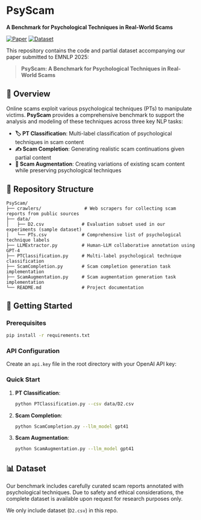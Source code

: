 # PsyScam

**A Benchmark for Psychological Techniques in Real-World Scams**

[![Paper](https://img.shields.io/badge/Paper-arXiv-red.svg)](https://arxiv.org/abs/2505.15017)
[![Dataset](https://img.shields.io/badge/Dataset-Available%20on%20Request-blue.svg)](#dataset-access)

This repository contains the code and partial dataset accompanying our paper submitted to EMNLP 2025:

> **PsyScam: A Benchmark for Psychological Techniques in Real-World Scams**

## 🎯 Overview

Online scams exploit various psychological techniques (PTs) to manipulate victims. **PsyScam** provides a comprehensive benchmark to support the analysis and modeling of these techniques across three key NLP tasks:

- **🏷️ PT Classification**: Multi-label classification of psychological techniques in scam content
- **✍️ Scam Completion**: Generating realistic scam continuations given partial content
- **🔄 Scam Augmentation**: Creating variations of existing scam content while preserving psychological techniques

## 📁 Repository Structure

```
PsyScam/
├── crawlers/                # Web scrapers for collecting scam reports from public sources
├── data/
│   ├── D2.csv              # Evaluation subset used in our experiments (sample dataset)
│   └── PTs.csv             # Comprehensive list of psychological technique labels
├── LLMExtractor.py         # Human-LLM collaborative annotation using GPT-4
├── PTClassification.py     # Multi-label psychological technique classification
├── ScamCompletion.py       # Scam completion generation task implementation
├── ScamAugmentation.py     # Scam augmentation generation task implementation
└── README.md               # Project documentation
```

## 🚀 Getting Started

### Prerequisites

```bash
pip install -r requirements.txt
```

### API Configuration
Create an `api.key` file in the root directory with your OpenAI API key:

### Quick Start

1. **PT Classification**:
   ```bash
   python PTClassification.py --csv data/D2.csv
   ```

2. **Scam Completion**:
   ```bash
   python ScamCompletion.py --llm_model gpt41
   ```

3. **Scam Augmentation**:
   ```bash
   python ScamAugmentation.py --llm_model gpt41
   ```

## 📊 Dataset

Our benchmark includes carefully curated scam reports annotated with psychological techniques. Due to safety and ethical considerations, the complete dataset is available upon request for research purposes only.

We only include dataset (`D2.csv`) in this repo.

